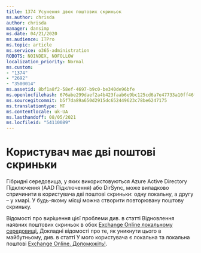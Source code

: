 ```yaml
---
title: 1374 Усунення двох поштових скриньок
ms.author: chrisda
author: chrisda
manager: dansimp
ms.date: 04/21/2020
ms.audience: ITPro
ms.topic: article
ms.service: o365-administration
ROBOTS: NOINDEX, NOFOLLOW
localization_priority: Normal
ms.custom:
- "1374"
- "2692"
- "3500014"
ms.assetid: 8bf1a8f2-58ef-4697-b9c0-be340de96bfe
ms.openlocfilehash: 676abe299daef2a4b423faab6e9bc125cd6a7e47733a10ff46f9f492cc5ad34d
ms.sourcegitcommit: b5f7da89a650d2915dc652449623c78be6247175
ms.translationtype: MT
ms.contentlocale: uk-UA
ms.lasthandoff: 08/05/2021
ms.locfileid: "54110089"
---
```

# <a name="a-user-has-two-mailboxes"></a>Користувач має дві поштові скриньки

Гібридні середовища, у яких використовуються Azure Active Directory Підключення (AAD Підключення) або DirSync, може випадково спричинити в користувача дві поштові скриньки: одну локальну, а другу – у хмарі. У будь-якому місці можна створити повторювану поштову скриньку.

Відомості про вирішення цієї проблеми див. в статті Відновлення наявних поштових скриньок в обох [Exchange Online локальному середовищі.](https://docs.microsoft.com/exchange/troubleshoot/move-mailboxes/mailbox-exists-exo-onpremises) Докладні відомості про те, як уникнути цього в майбутньому, див. в статті У мого користувача є локальна та локальна поштові [Exchange Online. Допоможіть!](https://techcommunity.microsoft.com/t5/Exchange-Team-Blog/My-user-has-a-mailbox-both-on-premises-and-in-Exchange-Online/ba-p/846809).
